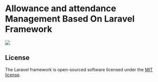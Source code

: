 # Allowance and attendance Management Based On Laravel Framework

<img src="https://ci.appveyor.com/api/projects/status/github/kusumandaru/pa53?branch=master&svg=true">

## License

The Laravel framework is open-sourced software licensed under the [MIT license](http://opensource.org/licenses/MIT).
